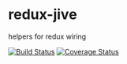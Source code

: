 # redux-jive
helpers for redux wiring

[![Build Status](https://travis-ci.org/robbymurphy/redux-jive.svg?branch=master)](https://travis-ci.org/robbymurphy/redux-jive) [![Coverage Status](https://coveralls.io/repos/github/robbymurphy/redux-jive/badge.svg)](https://coveralls.io/github/robbymurphy/redux-jive)